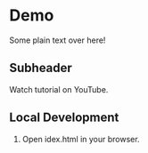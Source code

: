 # Demo

Some plain text over here!

## Subheader

Watch tutorial on YouTube.

## Local Development

1. Open idex.html in your browser.